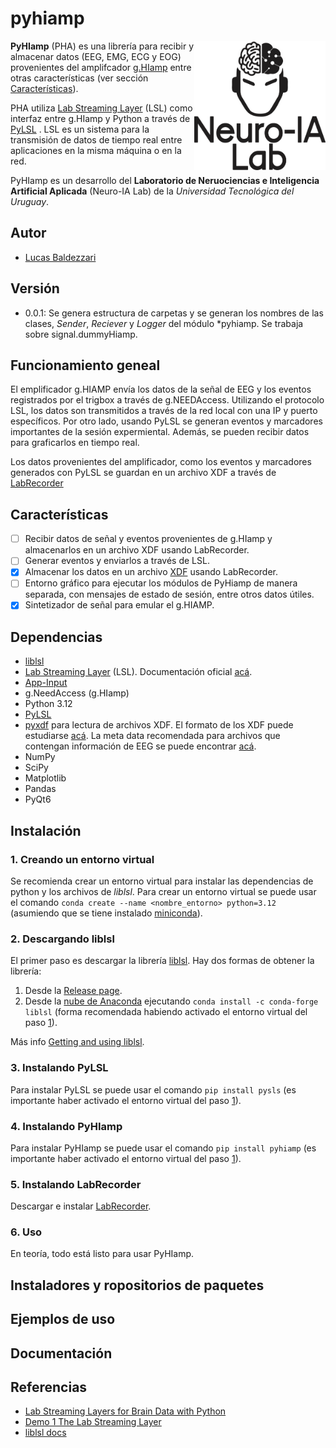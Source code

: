 # pyhiamp

<img align="right" src="neuroialogo.png" alt="Neuro-IA Lab" width="210">

**PyHIamp** (PHA) es una librería para recibir y almacenar datos (EEG, EMG, ECG y EOG) provenientes del amplifcador [g.HIamp](https://www.gtec.at/product/g-hiamp-256-channel-biosignal-amplifier/?srsltid=AfmBOopsnqXDTC9HQtDxvuPybDzjuMH8TxZDeXKLqy3aMGgrcF2gX5dc) entre otras características (ver sección [Características](#características)).

PHA utiliza [Lab Streaming Layer](https://github.com/sccn/labstreaminglayer/?tab=readme-ov-file) (LSL) como interfaz entre g.HIamp y Python a través de [PyLSL](https://github.com/labstreaminglayer/pylsl) . LSL es un sistema para la transmisión de datos de tiempo real entre aplicaciones en la misma máquina o en la red.

PyHIamp es un desarrollo del **Laboratorio de Neruociencias e Inteligencia Artificial Aplicada** (Neuro-IA Lab) de la *Universidad Tecnológica del Uruguay*.

## Autor

- [Lucas Baldezzari](https://www.linkedin.com/in/lucasbaldezzari/)

## Versión

- 0.0.1: Se genera estructura de carpetas y se generan los nombres de las clases, *Sender*, *Reciever* y *Logger* del módulo *pyhiamp. Se trabaja sobre signal.dummyHiamp.

## Funcionamiento geneal

El emplificador g.HIAMP envía los datos de la señal de EEG y los eventos registrados por el trigbox a través de g.NEEDAccess. Utilizando el protocolo LSL, los datos son transmitidos a través de la red local con una IP y puerto específicos. Por otro lado, usando PyLSL se generan eventos y marcadores importantes de la sesión expermiental. Además, se pueden recibir datos para graficarlos en tiempo real.

Los datos provenientes del amplificador, como los eventos y marcadores generados con PyLSL se guardan en un archivo XDF a través de [LabRecorder](https://github.com/labstreaminglayer/App-LabRecorder)

## Características

- [ ] Recibir datos de señal y eventos provenientes de g.HIamp y almacenarlos en un archivo XDF usando LabRecorder.
- [ ] Generar eventos y enviarlos a través de LSL.
- [X] Almacenar los datos en un archivo [XDF](https://github.com/sccn/xdf) usando LabRecorder.
- [ ] Entorno gráfico para ejecutar los módulos de PyHiamp de manera separada, con mensajes de estado de sesión, entre otros datos útiles.
- [X] Sintetizador de señal para emular el g.HIAMP.

## Dependencias

- [liblsl](https://github.com/sccn/liblsl/releases)
- [Lab Streaming Layer](https://github.com/sccn/labstreaminglayer/) (LSL). Documentación oficial [acá](https://labstreaminglayer.readthedocs.io/).
- [App-Input](https://github.com/labstreaminglayer/App-Input)
- g.NeedAccess (g.HIamp)
- Python 3.12
- [PyLSL](https://github.com/labstreaminglayer/pylsl)
- [pyxdf](https://github.com/xdf-modules/pyxdf/tree/main) para lectura de archivos XDF. El formato de los XDF puede estudiarse [acá](https://github.com/sccn/xdf/wiki/Specifications). La meta data recomendada para archivos que contengan información de EEG se puede encontrar [acá](https://github.com/sccn/xdf/wiki/EEG-Meta-Data).
- NumPy
- SciPy
- Matplotlib
- Pandas
- PyQt6

## Instalación

### 1. Creando un entorno virtual

Se recomienda crear un entorno virtual para instalar las dependencias de python y los archivos de *liblsl*. Para crear un entorno virtual se puede usar el comando ``conda create --name <nombre_entorno> python=3.12`` (asumiendo que se tiene instalado [miniconda](https://www.anaconda.com/download)).

### 2. Descargando liblsl

El primer paso es descargar la librería [liblsl](https://github.com/sccn/liblsl). Hay dos formas de obtener la librería:

1. Desde la [Release page](https://github.com/sccn/liblsl/releases).
2. Desde la [nube de Anaconda](https://anaconda.org/conda-forge/liblsl) ejecutando ``conda install -c conda-forge liblsl`` (forma recomendada habiendo activado el entorno virtual del paso [1](https://github.com/lucasbaldezzari/pyhiamp?tab=readme-ov-file#1-creando-un-entorno-virtual)).

Más info [Getting and using liblsl](https://github.com/sccn/liblsl?tab=readme-ov-file#getting-and-using-liblsl).

### 3. Instalando PyLSL

Para instalar PyLSL se puede usar el comando ``pip install pysls`` (es importante haber activado el entorno virtual del paso [1](https://github.com/lucasbaldezzari/pyhiamp?tab=readme-ov-file#1-creando-un-entorno-virtual)).

### 4. Instalando PyHIamp

Para instalar PyHIamp se puede usar el comando ``pip install pyhiamp`` (es importante haber activado el entorno virtual del paso [1](https://github.com/lucasbaldezzari/pyhiamp?tab=readme-ov-file#1-creando-un-entorno-virtual)).

### 5. Instalando LabRecorder

Descargar e instalar [LabRecorder](https://github.com/labstreaminglayer/App-LabRecorder).

### 6. Uso

En teoría, todo está listo para usar PyHIamp.

## Instaladores y ropositorios de paquetes

## Ejemplos de uso

## Documentación

## Referencias

- [Lab Streaming Layers for Brain Data with Python](https://www.youtube.com/watch?v=oLulfdNI3E0&ab_channel=EsbenKran)
- [Demo 1 The Lab Streaming Layer](https://www.youtube.com/watch?v=Y1at7yrcFW0&ab_channel=TheQualcommInstitute)
- [liblsl docs](https://labstreaminglayer.readthedocs.io/projects/liblsl/index.html)